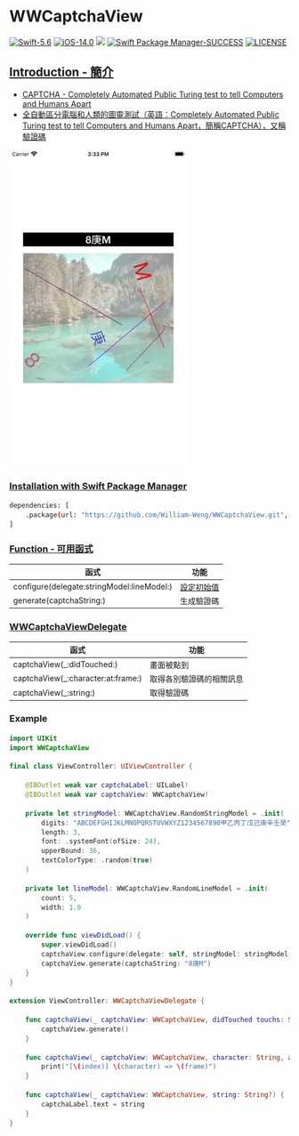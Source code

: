 # WWCaptchaView

[![Swift-5.6](https://img.shields.io/badge/Swift-5.6-orange.svg?style=flat)](https://developer.apple.com/swift/) [![iOS-14.0](https://img.shields.io/badge/iOS-14.0-pink.svg?style=flat)](https://developer.apple.com/swift/) ![](https://img.shields.io/github/v/tag/William-Weng/WWCaptchaView) [![Swift Package Manager-SUCCESS](https://img.shields.io/badge/Swift_Package_Manager-SUCCESS-blue.svg?style=flat)](https://developer.apple.com/swift/) [![LICENSE](https://img.shields.io/badge/LICENSE-MIT-yellow.svg?style=flat)](https://developer.apple.com/swift/)

## [Introduction - 簡介](https://swiftpackageindex.com/William-Weng)
- [CAPTCHA - Completely Automated Public Turing test to tell Computers and Humans Apart](https://zh.wikipedia.org/zh-tw/验证码)
- [全自動區分電腦和人類的圖靈測試（英語：Completely Automated Public Turing test to tell Computers and Humans Apart，簡稱CAPTCHA），又稱驗證碼](https://www.jianshu.com/p/209f08f369a1)

![Example.gif](./Example.webp)

### [Installation with Swift Package Manager](https://medium.com/彼得潘的-swift-ios-app-開發問題解答集/使用-spm-安裝第三方套件-xcode-11-新功能-2c4ffcf85b4b)
```bash
dependencies: [
    .package(url: "https://github.com/William-Weng/WWCaptchaView.git", .upToNextMajor(from: "1.1.3"))
]
```

### [Function - 可用函式](https://zh.wikipedia.org/zh-tw/验证码)
|函式|功能|
|-|-|
|configure(delegate:stringModel:lineModel:)|[設定初始值](https://www.jianshu.com/p/209f08f369a1)|
|generate(captchaString:)|生成驗證碼|

### [WWCaptchaViewDelegate](https://ezgif.com/video-to-webp)
|函式|功能|
|-|-|
|captchaView(_:didTouched:)|畫面被點到|
|captchaView(_:character:at:frame:)|取得各別驗證碼的相關訊息|
|captchaView(_:string:)|取得驗證碼|

### Example
```swift
import UIKit
import WWCaptchaView

final class ViewController: UIViewController {
    
    @IBOutlet weak var captchaLabel: UILabel!
    @IBOutlet weak var captchaView: WWCaptchaView!
    
    private let stringModel: WWCaptchaView.RandomStringModel = .init(
        digits: "ABCDEFGHIJKLMNOPQRSTUVWXYZ1234567890甲乙丙丁戊己庚辛壬癸",
        length: 3,
        font: .systemFont(ofSize: 24),
        upperBound: 36,
        textColorType: .random(true)
    )
    
    private let lineModel: WWCaptchaView.RandomLineModel = .init(
        count: 5,
        width: 1.0
    )
    
    override func viewDidLoad() {
        super.viewDidLoad()
        captchaView.configure(delegate: self, stringModel: stringModel, lineModel: lineModel)
        captchaView.generate(captchaString: "8庚M")
    }
}

extension ViewController: WWCaptchaViewDelegate {
    
    func captchaView(_ captchaView: WWCaptchaView, didTouched touchs: Set<UITouch>) {
        captchaView.generate()
    }
        
    func captchaView(_ captchaView: WWCaptchaView, character: String, at index: Int, frame: CGRect) {
        print("[\(index)] \(character) => \(frame)")
    }
    
    func captchaView(_ captchaView: WWCaptchaView, string: String?) {
        captchaLabel.text = string
    }
}
```
